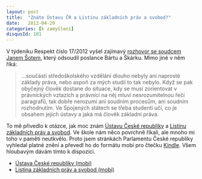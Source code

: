 ```yaml
---
layout: post
title:  "Znáte Ústavu ČR a Listinu základních práv a svobod?"
date:   2012-04-29
categories: [k zamyšlení]
disqusId: 101
---
```

V týdeníku Respekt číslo 17/2012 vyšel zajímavý <a href="http://respekt.ihned.cz/c1-55532740-skepsi-se-branim">rozhovor se soudcem Janem Šotem</a>, který odsoudil poslance Bártu a Škárku. Mimo jiné v něm říká:

> ...součástí středoškolského vzdělání dlouho nebyly ani naprosté základy práva, nebo aspoň za mých studií to tak nebylo. Když se pak obyčejný 
člověk dostane do situace, kdy se musí zorientovat v právnických vztazích a  právníci na něj mluví nesrozumitelnou řečí paragrafů, tak dobře nerozumí ani soudním procesům, ani soudním rozhodnutím. Ve Spojených státech se třeba studenti učí, co je obsahem jejich ústavy a jaká má člověk základní práva.

To mě přivedlo k otázce, jak moc znám <a href="http://www.psp.cz/docs/laws/constitution.html">Ústavu České republiky</a> a <a href="http://www.psp.cz/docs/laws/listina.html">Listinu základních práv a svobod</a>. Ve škole nám něco povrchně říkali, ale mnoho mi toho v paměti neutkvělo. Proto jsem stránkách Parlamentu České republiky vyhledal platné znění a převedl ho do formátu mobi pro čtečku <a href="http://amzn.to/AwMgtt">Kindle</a>. Všem hloubavým dávám tímto k dispozici.

* <a href="/assets/2012-04-29/Ustava%20Ceske%20republiky.mobi">Ústava České republiky (mobi)</a>
* <a href="/assets/2012-04-29/Listina%20zakladnich%20prav%20a%20svobod.mobi">Listina základních práv a svobod (mobi)</a>